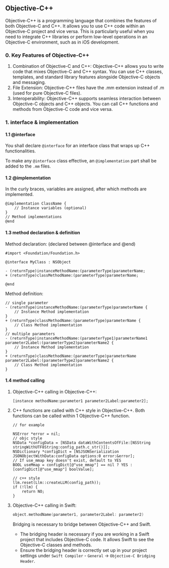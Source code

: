 ## Objective-C++

Objective-C++ is a programming language that combines the features of both Objective-C and C++. It allows you to use C++ code within an Objective-C project and vice versa. This is particularly useful when you need to integrate C++ libraries or perform low-level operations in an Objective-C environment, such as in iOS development.

### 0. Key Features of Objective-C++
1. Combination of Objective-C and C++:
    Objective-C++ allows you to write code that mixes Objective-C and C++ syntax.
    You can use C++ classes, templates, and standard library features alongside Objective-C objects and messaging.
2. File Extension:
    Objective-C++ files have the .mm extension instead of .m (used for pure Objective-C files).
3. Interoperability:
    Objective-C++ supports seamless interaction between Objective-C objects and C++ objects.
    You can call C++ functions and methods from Objective-C code and vice versa.

### 1. interface & implementation

#### 1.1 @interface

You shall declare `@interface` for an interface class that wraps up C++ functionalities.

To make any `@interface` class effective, an `@implementation` part shall be added to the `.mm` files.

#### 1.2 @implementation
In the curly braces, variables are assigned, after which methods are implemented.

```objc
@implementation ClassName {
    // Instance variables (optional)
}
// Method implementations
@end
```

#### 1.3 method declaration & definition

Method declaration: (declared between @interface and @end)
```objc
#import <Foundation/Foundation.h>

@interface MyClass : NSObject

- (returnType)instanceMethodName:(parameterType)parameterName;
+ (returnType)classMethodName:(parameterType)parameterName;

@end

```

Method definition:
```objc
// single parameter
- (returnType)instanceMethodName:(parameterType)parameterName {
    // Instance Method implementation
}
+ (returnType)classMethodName:(parameterType)parameterName {
    // Class Method implementation
}
// multiple parameters
- (returnType)instanceMethodName:(parameterType1)parameterName1 parameter2Label:(parameterType2)parameterName2 {
    // Instance Method implementation
}
+ (returnType)classMethodName:(parameterType)parameterName parameter2Label:(parameterType2)parameterName2 {
    // Class Method implementation
}
```

#### 1.4 method calling
1. Objective-C++ calling in Objective-C++:
    ```objc
    [instance methodName:parameter1 parameter2Label:parameter2];
    ```

2. C++ functions are called with C++ style in Objective-C++. Both functions can be called within 1 Objective-C++ function.
    ```objc
    // for example

    NSError *error = nil;
    // objc style
    NSData *configData = [NSData dataWithContentsOfFile:[NSString stringWithUTF8String:config_path.c_str()]];
    NSDictionary *configDict = [NSJSONSerialization JSONObjectWithData:configData options:0 error:&error];
    // If use_mmap key doesn't exist, default to YES
    BOOL useMmap = configDict[@"use_mmap"] == nil ? YES : [configDict[@"use_mmap"] boolValue];

    // c++ style
    llm.reset(Llm::createLLM(config_path));
    if (!llm) {
        return NO;
    }
    ```

3. Objective-C++ calling in Swift:
    ```swift
    object.methodName(parameter1, parameter2Label: parameter2)
    ```

    Bridging is necessary to bridge between Objective-C++ and Swift.
    - The bridging header is necessary if you are working in a Swift project that includes Objective-C code. It allows Swift to see the Objective-C classes and methods.
    - Ensure the bridging header is correctly set up in your project settings under `Swift Compiler` - `General` -> `Objective-C Bridging Header`.



